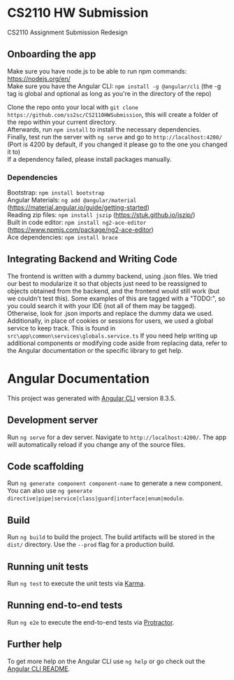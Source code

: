 # CS2110 HW Submission
CS2110 Assignment Submission Redesign

## Onboarding the app
Make sure you have node.js to be able to run npm commands: https://nodejs.org/en/  
Make sure you have the Angular CLI: `npm install -g @angular/cli` (the -g tag is global and optional as long as you're in the directory of the repo)

Clone the repo onto your local with `git clone https://github.com/ss2sc/CS2110HWSubmission`, this will create a folder of the repo within your current directory.  
Afterwards, run `npm install` to install the necessary dependencies.  
Finally, test run the server with `ng serve` and go to `http://localhost:4200/` (Port is 4200 by default, if you changed it please go to the one you changed it to)  
If a dependency failed, please install packages manually.

### Dependencies
Bootstrap: `npm install bootstrap`  
Angular Materials: `ng add @angular/material` (https://material.angular.io/guide/getting-started)  
Reading zip files: `npm install jszip` (https://stuk.github.io/jszip/)  
Built in code editor: `npm install ng2-ace-editor` (https://www.npmjs.com/package/ng2-ace-editor)  
Ace dependencies: `npm install brace`  

## Integrating Backend and Writing Code
The frontend is written with a dummy backend, using .json files. We tried our best to modularize it so that objects just need to be reassigned
to objects obtained from the backend, and the frontend would still work (but we couldn't test this). Some examples of this are tagged with a 
"TODO:", so you could search it with your IDE (not all of them may be tagged). Otherwise, look for .json imports and replace the dummy data we 
used. Additionally, in place of cookies or sessions for users, we used a global service to keep track. This is found in `src\app\common\services\globals.service.ts`
If you need help writing up additional components or modifying code aside from replacing data, refer to the Angular documentation or the specific library
to get help.

# Angular Documentation
This project was generated with [Angular CLI](https://github.com/angular/angular-cli) version 8.3.5.

## Development server

Run `ng serve` for a dev server. Navigate to `http://localhost:4200/`. The app will automatically reload if you change any of the source files.

## Code scaffolding

Run `ng generate component component-name` to generate a new component. You can also use `ng generate directive|pipe|service|class|guard|interface|enum|module`.

## Build

Run `ng build` to build the project. The build artifacts will be stored in the `dist/` directory. Use the `--prod` flag for a production build.

## Running unit tests

Run `ng test` to execute the unit tests via [Karma](https://karma-runner.github.io).

## Running end-to-end tests

Run `ng e2e` to execute the end-to-end tests via [Protractor](http://www.protractortest.org/).

## Further help

To get more help on the Angular CLI use `ng help` or go check out the [Angular CLI README](https://github.com/angular/angular-cli/blob/master/README.md).
